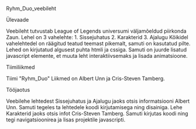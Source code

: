 Ryhm_Duo_veebileht

Ülevaade

Veebileht tutvustab League of Legends universumi väljamõeldud piirkonda Zaun. 
Lehel on 3 vahelehte:
	1. Sissejuhatus
	2. Karakterid
	3. Ajalugu
Kõikidel vahelehtedel on räägitud teatud teemast pikemalt, samuti on kasutatud pilte.
Lehed on kirjutatud algusest puhta htmli ja cssiga. Samuti on juurde lisatud javascript elemente, et muuta leht interaktiivsemaks ja lisada animatsioone.

Tiimiliikmed

Tiimi "Ryhm_Duo" Liikmed on Albert Unn ja Cris-Steven Tamberg. 

Tööjaotus

Veebilehe lehtedest Sissejuhatus ja Ajalugu jaoks otsis informatsiooni Albert Unn. Samuti tegeles ta lehtedele koodi kirjutamisega ning disainiga. 
Lehe Karakterid jaoks otsis infot Cris-Steven Tamberg. Samuti kirjutas koodi ning tegi navigatsioonirea ja lisas projektile javascripti.
